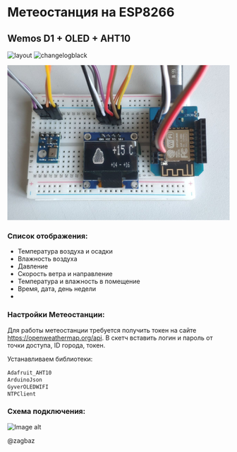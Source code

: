 # Метеостанция на ESP8266
## Wemos D1 + OLED + AHT10

![layout](https://github.com/zagbaz/Arduino_project/tree/main/Meteo_Station/images/layout.jpg)
![changelogblack]([https://github.com/zagbaz/Arduino_project/tree/main/Meteo_Station/images/layout.jpg]) 

![layout](https://github.com/ZagBaZ/Arduino_project/blob/main/Meteo_Station/images/layout.jpg)

### Список отображения:

- Температура воздуха и осадки
- Влажность воздуха
- Давление
- Скорость ветра и направление
- Температура и влажность в помещение
- Время, дата, день недели
- 
### Настройки Метеостанции:

Для работы метеостанции требуется получить токен на сайте https://openweathermap.org/api.
В скетч вставить логин и пароль от точки доступа, ID города, токен.

Устанавливаем библиотеки:
```
Adafruit_AHT10
ArduinoJson
GyverOLEDWIFI
NTPClient
```

### Схема подключения:

![Image alt](https://github.com/zagbaz/Arduino_project/tree/main/Meteo_Station/images/scheme.jpg)

@zagbaz
